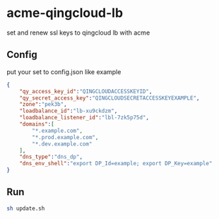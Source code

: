 # acme-qingcloud-lb
set and renew ssl keys to qingcloud lb with acme

## Config

put your set to config.json like example

```json
{
	"qy_access_key_id":"QINGCLOUDACCESSKEYID",
	"qy_secret_access_key":"QINGCLOUDSECRETACCESSKEYEXAMPLE",
	"zone":"pek3b",
	"loadbalance_id":"lb-xu9ckdzm",
	"loadbalance_listener_id":"lbl-7zk5p75d",
	"domains":[
		"*.example.com",
		"*.prod.example.com",
		"*.dev.example.com"
	],
	"dns_type":"dns_dp",
	"dns_env_shell":"export DP_Id=example; export DP_Key=example"
}
```

## Run


```sh
sh update.sh
```
